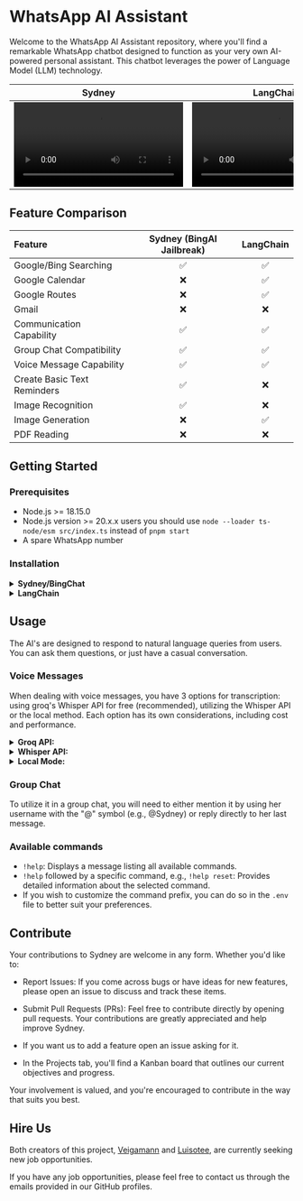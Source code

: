 # WhatsApp AI Assistant

Welcome to the WhatsApp AI Assistant repository, where you'll find a remarkable WhatsApp chatbot designed to function as your very own AI-powered personal assistant. This chatbot leverages the power of Language Model (LLM) technology.

|                                                 Sydney                                                 |                                                LangChain                                                |
| :----------------------------------------------------------------------------------------------------: | :-----------------------------------------------------------------------------------------------------: |
| <video src="https://github.com/WAppAI/assistant/assets/50471205/5d300910-099d-4ceb-9f87-0852389a4c5b"> | <video  src="https://github.com/WAppAI/assistant/assets/50471205/e8e8aabe-9ef7-4e3e-b0dc-156071c425f8"> |

## Feature Comparison

| Feature                     | Sydney (BingAI Jailbreak) | LangChain |
| :-------------------------- | :-----------------------: | :-------: |
| Google/Bing Searching       |            ✅             |    ✅     |
| Google Calendar             |            ❌             |    ✅     |
| Google Routes               |            ❌             |    ✅     |
| Gmail                       |            ❌             |    ❌     |
| Communication Capability    |            ✅             |    ✅     |
| Group Chat Compatibility    |            ✅             |    ✅     |
| Voice Message Capability    |            ✅             |    ✅     |
| Create Basic Text Reminders |            ✅             |    ❌     |
| Image Recognition           |            ✅             |    ❌     |
| Image Generation            |            ❌             |    ✅     |
| PDF Reading                 |            ❌             |    ❌     |

## Getting Started

### Prerequisites

- Node.js >= 18.15.0
- Node.js version >= 20.x.x users you should use `node --loader ts-node/esm src/index.ts` instead of `pnpm start`
- A spare WhatsApp number

### Installation

<details>
<summary><b>Sydney/BingChat</b></summary>
<br>

1. Clone this repository

```
git clone https://github.com/WAppAI/assistant.git
```

2. Install the dependencies

```
pnpm install
```

3. Rename [.env.example](../master/.env.example) to `.env`

```
cp .env.example .env
```

4. Login with your Bing account and edit `.env`'s `BING_COOKIES` environment variable to the cookies string from [bing.com](https://bing.com). For detailed instructions [here](https://github.com/danny-avila/LibreChat/issues/370#issuecomment-1560382302).

   **NOTE:** Occasionally, you might encounter an error stating, `User needs to solve CAPTCHA to continue.` To resolve this issue, please solve the captcha [here]https://www.bing.com/turing/captcha/challenge, while logged in with the same account associated with your BING_COOKIES.

5. Read and fill in the remaining information in the `.env` file.

6. Run

```
pnpm build
```

7. Start the bot

```
pnpm start
```

8. Connect your WhatsApp account to the bot by scanning the generated QR Code in the CLI.

9. Send a message to your WhatsApp account to start a conversation with Sydney!

</details>

<details>
<summary><b>LangChain</b></summary>
<br>

1. Clone this repository

```
git clone https://github.com/WAppAI/assistant.git
```

2. Install the dependencies

```
pnpm install
```

3. Rename [.env.example](../master/.env.example) to `.env`

```
cp .env.example .env
```

4. Read and fill in the remaining information in the `.env` file.

5. Instructions on how to use langchain tools like Google Calendar and search will be in the `.env`

6. Run

```
pnpm build
```

6. Start the bot

```
pnpm start
```

7. Connect your WhatsApp account to the bot by scanning the generated QR Code in the CLI.

8. Send a message to your WhatsApp account to start a conversation with the bot!

</details>

## Usage

The AI's are designed to respond to natural language queries from users. You can ask them questions, or just have a casual conversation.

### Voice Messages

When dealing with voice messages, you have 3 options for transcription: using groq's Whisper API for free (recommended), utilizing the Whisper API or the local method. Each option has its own considerations, including cost and performance.

<details>
<summary><strong>Groq API:</strong></summary>

- **Setup:**
  1. Obtain a Groq API key from [Groq Console](https://console.groq.com/keys).
  2. Update the `.env` file with the API key accordingly.

</details>

<details>
<summary><strong>Whisper API:</strong></summary>

- **Cost:** Utilizing the Whisper API incurs a cost of US$0.06 per 10 minutes of audio.
- **Setup:**
  1. Obtain an OpenAI API key and place it in the `.env` file under the `OPENAI_API_KEY` variable.
  2. Set `TRANSCRIPTION_ENABLED` to `"true"` and `TRANSCRIPTION_METHOD` to `"whisper-api"`. While setting a language in `TRANSCRIPTION_LANGUAGE` is not mandatory, it is recommended for better performance.

</details>

<details>
<summary><strong>Local Mode:</strong></summary>

- **Cost:** The local method is free but may be slower and less precise.
- **Setup:**
  1. Download a model of your choice from [here](https://huggingface.co/ggerganov/whisper.cpp/tree/main). Download any `.bin` file and place it in the `./whisper/models` folder.
  2. Modify the `.env` file by changing `TRANSCRIPTION_ENABLED` to `"true"`, `TRANSCRIPTION_METHOD` to `"local"`, and `"TRANSCRIPTION_MODEL"` with the name of the model you downloaded. While setting a language in `TRANSCRIPTION_LANGUAGE` is not mandatory, it is recommended for better performance.

</details>

### Group Chat

To utilize it in a group chat, you will need to either mention it by using her username with the "@" symbol (e.g., @Sydney) or reply directly to her last message.

### Available commands

- `!help`: Displays a message listing all available commands.
- `!help` followed by a specific command, e.g., `!help reset`: Provides detailed information about the selected command.
- If you wish to customize the command prefix, you can do so in the `.env` file to better suit your preferences.

## Contribute

Your contributions to Sydney are welcome in any form. Whether you'd like to:

- Report Issues: If you come across bugs or have ideas for new features, please open an issue to discuss and track these items.

- Submit Pull Requests (PRs): Feel free to contribute directly by opening pull requests. Your contributions are greatly appreciated and help improve Sydney.

- If you want us to add a feature open an issue asking for it.

- In the Projects tab, you'll find a Kanban board that outlines our current objectives and progress.

Your involvement is valued, and you're encouraged to contribute in the way that suits you best.

## Hire Us

Both creators of this project, [Veigamann](https://github.com/veigamann) and [Luisotee](https://github.com/Luisotee), are currently seeking new job opportunities.

If you have any job opportunities, please feel free to contact us through the emails provided in our GitHub profiles.
